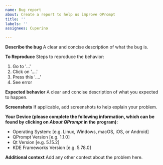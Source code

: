 ```yaml
---
name: Bug report
about: Create a report to help us improve QPrompt
title: ''
labels: ''
assignees: Cuperino

---
```


**Describe the bug**
A clear and concise description of what the bug is.

**To Reproduce**
Steps to reproduce the behavior:
1. Go to '...'
2. Click on '....'
3. Press this '....'
4. See error

**Expected behavior**
A clear and concise description of what you expected to happen.

**Screenshots**
If applicable, add screenshots to help explain your problem.

**Your Device (please complete the following information, which can be found by clicking on *About QPrompt* in the program):**
 - Operating System: [e.g. Linux, Windows, macOS, iOS, or Android]
 - QPrompt Version [e.g. 1.1.0]
 - Qt Version [e.g. 5.15.2]
 - KDE Frameworks Version [e.g. 5.78.0]

**Additional context**
Add any other context about the problem here.
